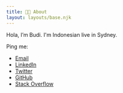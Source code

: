 ```yaml
---
title: 👨‍💻 About
layout: layouts/base.njk
---
```

Hola, I’m Budi. I'm Indonesian live in Sydney.

Ping me:
<ul>
	<li><a href="mailto:deerawan@gmail.com" target="_blank">Email</a></li>
	<li><a title="Budi Irawan on LinkedIn" href="https://www.linkedin.com/in/masbugan/">LinkedIn</a></li>
	<li><a title="Budi Irawan (@deerawan) on Twitter" href="https://twitter.com/deerawan">Twitter</a></li>
	<li><a title="Budi Irawan on GitHub" href="https://github.com/deerawan">GitHub</a></li>
	<li><a title="Budi Irawan on Stack Overflow" href="https://stackoverflow.com/users/375148/deerawan">Stack Overflow</a></li>
</ul>
